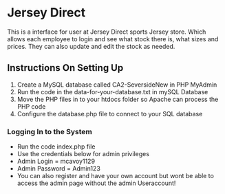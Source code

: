 # Jersey Direct
This is a interface for user at Jersey Direct sports Jersey store. Which allows each employee to login and see what stock there is, what sizes and prices.
They can also update and edit the stock as needed.

## Instructions On Setting Up
1. Create a MySQL database called CA2-SeversideNew in PHP MyAdmin
2. Run the code in the data-for-your-database.txt in mySQL Database
3. Move the PHP files in to your htdocs folder so Apache can process the PHP code
4. Configure the database.php file to connect to your SQL database
### Logging In to the System
* Run the code index.php file
* Use the credentials below for admin privileges
* Admin Login = mcavoy1129
* Admin Password = Admin123
* You can also register and have your own account but wont be able to access the admin page without the admin Useraccount!




